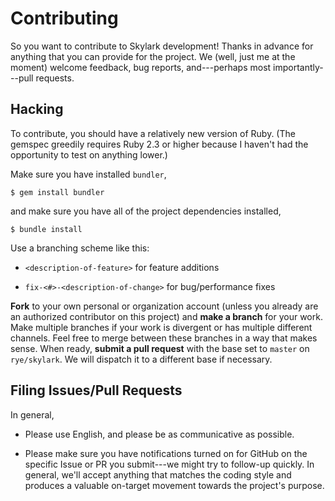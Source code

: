 # Contributing

So you want to contribute to Skylark development!  Thanks in advance
for anything that you can provide for the project.  We (well, just me
at the moment) welcome feedback, bug reports, and---perhaps most
importantly---pull requests.

## Hacking

To contribute, you should have a relatively new version of Ruby.  (The
gemspec greedily requires Ruby 2.3 or higher because I haven't had the
opportunity to test on anything lower.)

Make sure you have installed `bundler`,

```console
$ gem install bundler
```

and make sure you have all of the project dependencies installed,

```console
$ bundle install
```

Use a branching scheme like this:

* `<description-of-feature>` for feature additions

* `fix-<#>-<description-of-change>` for bug/performance fixes

**Fork** to your own personal or organization account (unless you
already are an authorized contributor on this project) and **make a
branch** for your work.  Make multiple branches if your work is
divergent or has multiple different channels.  Feel free to merge
between these branches in a way that makes sense.  When ready,
**submit a pull request** with the base set to `master` on
`rye/skylark`.  We will dispatch it to a different base if necessary.


## Filing Issues/Pull Requests

In general,

* Please use English, and please be as communicative as possible.

* Please make sure you have notifications turned on for GitHub on the
  specific Issue or PR you submit---we might try to follow-up quickly.
  In general, we'll accept anything that matches the coding style and
  produces a valuable on-target movement towards the project's
  purpose.
